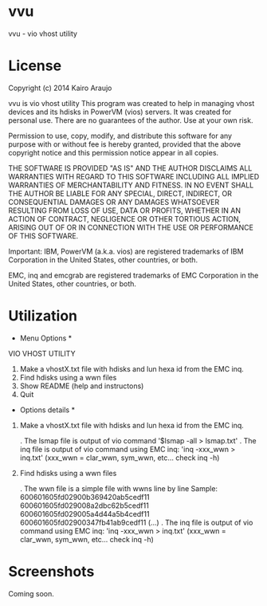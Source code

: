vvu
===

vvu - vio vhost utility

License
=======
Copyright (c) 2014 Kairo Araujo

vvu is vio vhost utility
This program was created to help in managing vhost devices and its hdisks
in PowerVM (vios) servers. It was created for personal use. There are no
guarantees of the author. Use at your own risk.

Permission to use, copy, modify, and distribute this software for any
purpose with or without fee is hereby granted, provided that the above
copyright notice and this permission notice appear in all copies.

THE SOFTWARE IS PROVIDED "AS IS" AND THE AUTHOR DISCLAIMS ALL WARRANTIES
WITH REGARD TO THIS SOFTWARE INCLUDING ALL IMPLIED WARRANTIES OF
MERCHANTABILITY AND FITNESS. IN NO EVENT SHALL THE AUTHOR BE LIABLE FOR
ANY SPECIAL, DIRECT, INDIRECT, OR CONSEQUENTIAL DAMAGES OR ANY DAMAGES
WHATSOEVER RESULTING FROM LOSS OF USE, DATA OR PROFITS, WHETHER IN AN
ACTION OF CONTRACT, NEGLIGENCE OR OTHER TORTIOUS ACTION, ARISING OUT OF
OR IN CONNECTION WITH THE USE OR PERFORMANCE OF THIS SOFTWARE.

Important:
IBM, PowerVM (a.k.a. vios) are registered trademarks of IBM Corporation in
the United States, other countries, or both.

EMC, inq and emcgrab are registered trademarks of EMC Corporation in the
United States, other countries, or both.

Utilization
===========

* Menu Options *

VIO VHOST UTILITY
1. Make a vhostX.txt file with hdisks and lun hexa id from the EMC inq.
2. Find hdisks using a wwn files
3. Show README (help and instructons)
4. Quit

* Options details *

1. Make a vhostX.txt file with hdisks and lun hexa id from the EMC inq.

     . The lsmap file is output of vio command  '$lsmap -all > lsmap.txt'
     . The inq file is output of vio command using EMC inq: 'inq -xxx_wwn > inq.txt'
       (xxx_wwn = clar_wwn, sym_wwn, etc... check inq -h)


2. Find hdisks using a wwn files

     . The wwn file is a simple file with wwns line by line
       Sample:
       600601605fd02900b369420ab5cedf11
       600601605fd029008a2dbc62b5cedf11
       600601605fd029005a4d44a5b4cedf11
       600601605fd02900347fb41ab9cedf11
       (...)
     . The inq file is output of vio command using EMC inq: 'inq -xxx_wwn > inq.txt'
       (xxx_wwn = clar_wwn, sym_wwn, etc... check inq -h)
       
Screenshots
===========

Coming soon.

